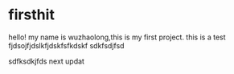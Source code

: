 # firsthit

hello!
my name is wuzhaolong,this is my first project.
this is a test
fjdsojfjdslkfjdskfsfkdskf
sdkfsdjfsd

sdfksdkjfds
next updat
